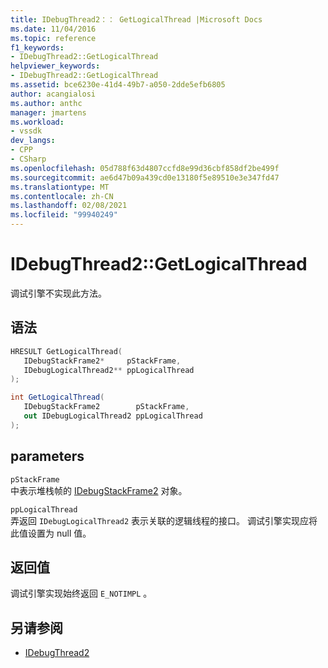```yaml
---
title: IDebugThread2：： GetLogicalThread |Microsoft Docs
ms.date: 11/04/2016
ms.topic: reference
f1_keywords:
- IDebugThread2::GetLogicalThread
helpviewer_keywords:
- IDebugThread2::GetLogicalThread
ms.assetid: bce6230e-41d4-49b7-a050-2dde5efb6805
author: acangialosi
ms.author: anthc
manager: jmartens
ms.workload:
- vssdk
dev_langs:
- CPP
- CSharp
ms.openlocfilehash: 05d788f63d4807ccfd8e99d36cbf858df2be499f
ms.sourcegitcommit: ae6d47b09a439cd0e13180f5e89510e3e347fd47
ms.translationtype: MT
ms.contentlocale: zh-CN
ms.lasthandoff: 02/08/2021
ms.locfileid: "99940249"
---
```

# <a name="idebugthread2getlogicalthread"></a>IDebugThread2::GetLogicalThread
调试引擎不实现此方法。

## <a name="syntax"></a>语法

```cpp
HRESULT GetLogicalThread( 
   IDebugStackFrame2*     pStackFrame,
   IDebugLogicalThread2** ppLogicalThread
);
```

```csharp
int GetLogicalThread( 
   IDebugStackFrame2        pStackFrame,
   out IDebugLogicalThread2 ppLogicalThread
);
```

## <a name="parameters"></a>parameters
`pStackFrame`\
中表示堆栈帧的 [IDebugStackFrame2](../../../extensibility/debugger/reference/idebugstackframe2.md) 对象。

`ppLogicalThread`\
弄返回 `IDebugLogicalThread2` 表示关联的逻辑线程的接口。 调试引擎实现应将此值设置为 null 值。

## <a name="return-value"></a>返回值
 调试引擎实现始终返回 `E_NOTIMPL` 。

## <a name="see-also"></a>另请参阅
- [IDebugThread2](../../../extensibility/debugger/reference/idebugthread2.md)
